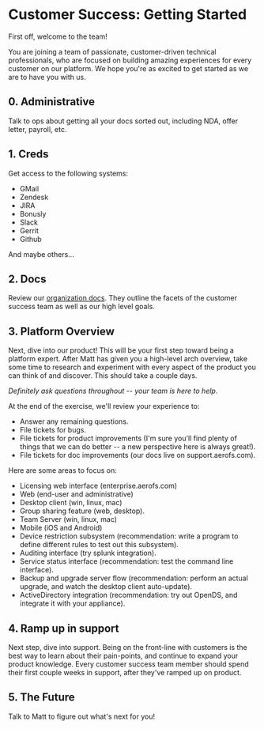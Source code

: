 # Customer Success: Getting Started

First off, welcome to the team!

You are joining a team of passionate, customer-driven technical professionals,
who are focused on building amazing experiences for every customer on our
platform. We hope you're as excited to get started as we are to have you with
us.

## 0. Administrative

Talk to ops about getting all your docs sorted out, including NDA, offer
letter, payroll, etc.

## 1. Creds

Get access to the following systems:

* GMail
* Zendesk
* JIRA
* Bonusly
* Slack
* Gerrit
* Github

And maybe others...

## 2. Docs

Review our [organization docs](http://docs.arrowfs.org:8000/customer-success/organization/).
They outline the facets of the customer success team as well as our high level
goals.

## 3. Platform Overview

Next, dive into our product! This will be your first step toward being a
platform expert. After Matt has given you a high-level arch overview, take some
time to research and experiment with every aspect of the product you can think
of and discover. This should take a couple days.

*Definitely ask questions throughout -- your team is here to help*.

At the end of the exercise, we'll review your experience to:

* Answer any remaining questions.
* File tickets for bugs.
* File tickets for product improvements (I'm sure you'll find plenty of things
  that we can do better -- a new perspective here is always great!).
* File tickets for doc improvements (our docs live on support.aerofs.com).

Here are some areas to focus on:

* Licensing web interface (enterprise.aerofs.com)
* Web (end-user and administrative)
* Desktop client (win, linux, mac)
* Group sharing feature (web, desktop).
* Team Server (win, linux, mac)
* Mobile (iOS and Android)
* Device restriction subsystem (recommendation: write a program to define
  different rules to test out this subsystem).
* Auditing interface (try splunk integration).
* Service status interface (recommendation: test the command line interface).
* Backup and upgrade server flow (recommendation: perform an actual upgrade,
  and watch the desktop client auto-update).
* ActiveDirectory integration (recommendation: try out OpenDS, and integrate
  it with your appliance).

## 4. Ramp up in support

Next step, dive into support. Being on the front-line with customers is the
best way to learn about their pain-points, and continue to expand your product
knowledge. Every customer success team member should spend their first couple
weeks in support, after they've ramped up on product.

## 5. The Future

Talk to Matt to figure out what's next for you!
